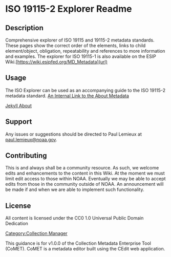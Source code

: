 # ISO 19115-2 Explorer Readme

## Description
Comprehensive explorer of ISO 19115 and 19115-2 metadata standards. These pages show the correct order of the elements, links to child element/object, obligation, repeatability and references to more information and examples. The explorer for ISO 19115-1 is also available on the ESIP Wiki.[https://wiki.esipfed.org/MD_Metadata](url)

## Usage
The ISO Explorer can be used as an accompanying guide to the ISO 19115-2 metadata standard. 
[An Internal Link to the About Metadata](/jpa-prototype/About_Collection_Metadata_Editing_Tool/)

[Jekyll About](/jpa-prototype/about/)
## Support
Any issues or suggestions should be directed to Paul Lemieux at paul.lemieux@noaa.gov.

## Contributing
This is and always shall be a community resource. As such, we welcome edits and enhancements to the content in this Wiki. At the moment we must limit edit access to those within NOAA. Eventually we may be able to accept edits from those in the community outside of NOAA. An announcement will be made if and when we are able to implement such functionality.

## License
All content is licensed under the CC0 1.0 Universal Public Domain Dedication

[Category:Collection Manager](/Category:Collection_Manager "wikilink")

This guidance is for v1.0.0 of the Collection Metadata Enterprise Tool (CoMET). CoMET is a metadata editor built using the CEdit web application.
